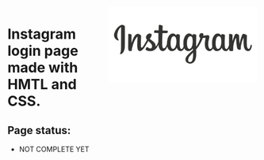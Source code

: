 <img src="imagens/logo.png" align="right" width="300">

# Instagram login page made with HMTL and CSS.
 
 ## Page status:
 * NOT COMPLETE YET
